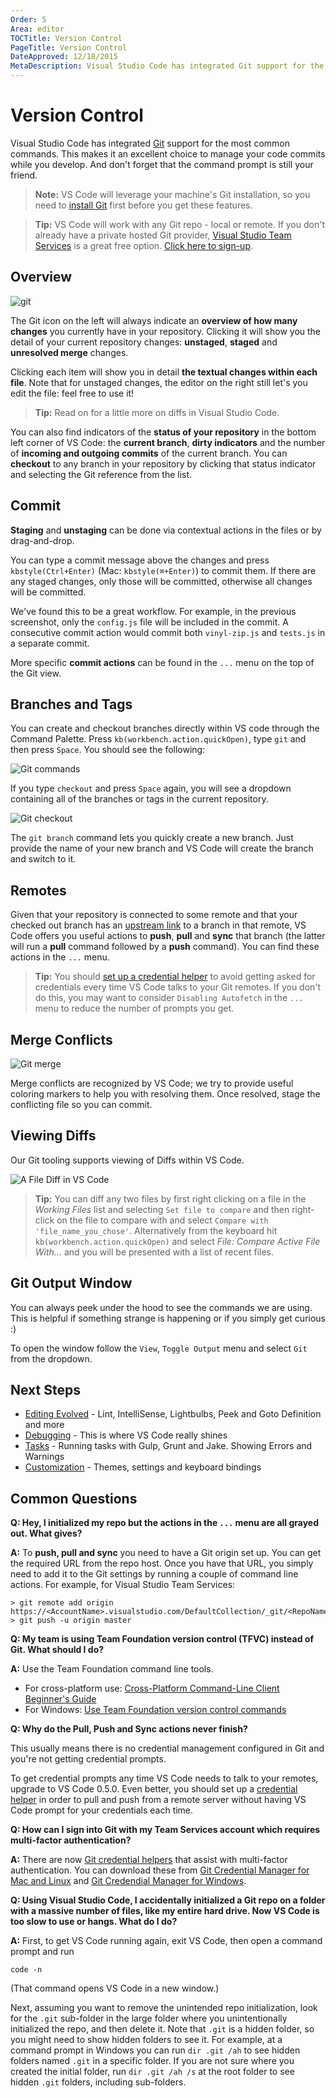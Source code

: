```yaml
---
Order: 5
Area: editor
TOCTitle: Version Control
PageTitle: Version Control
DateApproved: 12/18/2015
MetaDescription: Visual Studio Code has integrated Git support for the most common commands.
---
```


# Version Control
Visual Studio Code has integrated [Git](http://git-scm.com/) support for the most common commands.
This makes it an excellent choice to manage your code commits while you develop.
And don't forget that the command prompt is still your friend.

>**Note:** VS Code will leverage your machine's Git installation, so you need
to [install Git](http://git-scm.com/download) first before you get these features.

>**Tip:** VS Code will work with any Git repo - local or remote.  If you don't already have a private hosted Git provider, [Visual Studio Team Services](http://www.visualstudio.com/products/visual-studio-team-services-vs) is a great free option. [Click here to sign-up](http://go.microsoft.com/fwlink/?LinkID=307137&campaign=o~msft~code~vc).

## Overview

![git](images/versioncontrol/overview.png)

The Git icon on the left will always indicate
an **overview of how many changes** you currently have in your repository.
Clicking it will show you the detail of your current repository changes: **unstaged**,
**staged** and **unresolved merge** changes.

Clicking each item will show you in detail
**the textual changes within each file**. Note that for unstaged changes, the editor
on the right still let's you edit the file: feel free to use it!

>**Tip:** Read on for a little more on diffs in Visual Studio Code.

You can also find indicators of the **status of your repository** in the bottom left corner
of VS Code: the **current branch**, **dirty indicators** and the number of
**incoming and outgoing commits** of the current branch.
You can **checkout** to any branch in your repository by clicking that status indicator
and selecting the Git reference from the list.


## Commit
**Staging** and **unstaging** can be done via contextual actions in the files or by drag-and-drop.

You can type a commit message above the changes and press `kbstyle(Ctrl+Enter)` (Mac: `kbstyle(⌘+Enter)`) to commit them.
If there are any staged changes, only those will be committed, otherwise all changes will be committed.

We've found this to be a great workflow. For example, in the previous screenshot, only the `config.js` file will be included in the commit.
A consecutive commit action would commit both `vinyl-zip.js` and `tests.js` in a
separate commit.

More specific **commit actions** can be found in the `...` menu on the top of the Git view.

## Branches and Tags

You can create and checkout branches directly within VS code through the Command Palette. Press `kb(workbench.action.quickOpen)`, type `git` and then press `Space`. You should see the following:

![Git commands](images/versioncontrol/gitcommands.png)

If you type `checkout` and press `Space` again, you will see a dropdown containing all of the branches or tags in the current repository.

![Git checkout](images/versioncontrol/gitbranches.png)

The `git branch` command lets you quickly create a new branch.  Just provide the name of your new branch and VS Code will create the branch and switch to it.

## Remotes
Given that your repository is connected to some remote and that your checked out branch
has an [upstream link](http://git-scm.com/book/ch3-5.html) to a branch in that remote,
VS Code offers you useful actions to **push**, **pull** and **sync** that branch (the
latter will run a **pull** command followed by a **push** command). You can find these
actions in the `...` menu.

>**Tip:** You should
[set up a credential helper](https://help.github.com/articles/caching-your-github-password-in-git/)
to avoid getting asked for credentials every time VS Code talks to your Git remotes.  If you don't do this, you may want to consider `Disabling Autofetch` in the `...` menu to reduce the number of prompts you get.


## Merge Conflicts
![Git merge](images/versioncontrol/merge.png)

Merge conflicts are recognized by VS Code; we try to provide useful
coloring markers to help you with resolving them. Once resolved, stage the conflicting file
so you can commit.

## Viewing Diffs
Our Git tooling supports viewing of Diffs within VS Code.

![A File Diff in VS Code](images/versioncontrol/diff.png)

>**Tip:** You can diff any two files by first right clicking on a file in the *Working Files* list and selecting `Set file to compare` and then right-click on the file to compare with and select `Compare with 'file_name_you_chose'`.   Alternatively from the keyboard hit `kb(workbench.action.quickOpen)` and select *File: Compare Active File With...* and you will be presented with a list of recent files.

## Git Output Window

You can always peek under the hood to see the commands we are using.  This is helpful if something strange is happening or if you simply get curious :)

To open the window follow the `View`, `Toggle Output` menu and select `Git` from the dropdown.

## Next Steps

* [Editing Evolved](/docs/editor/editingevolved.md) - Lint, IntelliSense, Lightbulbs, Peek and Goto Definition and more
* [Debugging](/docs/editor/debugging.md) - This is where VS Code really shines
* [Tasks](/docs/editor/tasks.md) - Running tasks with Gulp, Grunt and Jake.  Showing Errors and Warnings
* [Customization](/docs/customization/overview.md) - Themes, settings and keyboard bindings

## Common Questions

**Q: Hey, I initialized my repo but the actions in the `...` menu are all grayed out. What gives?**

**A:** To **push, pull and sync** you need to have a Git origin set up.  You can get the required URL from the repo host.  Once you have that URL, you simply need to add it to the Git settings by running a couple of command line actions. For example, for Visual Studio Team Services:
```
> git remote add origin https://<AccountName>.visualstudio.com/DefaultCollection/_git/<RepoName>
> git push -u origin master
```

**Q: My team is using Team Foundation version control (TFVC) instead of Git. What should I do?**

**A:** Use the Team Foundation command line tools.

* For cross-platform use: [Cross-Platform Command-Line Client Beginner's Guide](https://msdn.microsoft.com/en-us/library/hh873092.aspx)
* For Windows: [Use Team Foundation version control commands](https://msdn.microsoft.com/en-us/library/vstudio/cc31bk2e.aspx)

**Q: Why do the Pull, Push and Sync actions never finish?**

This usually means there is no credential management configured in Git and you're not getting credential prompts.

To get credential prompts any time VS Code needs to talk to your remotes, upgrade to VS Code 0.5.0. Even better, you should set up a [credential helper](https://help.github.com/articles/caching-your-github-password-in-git/)
in order to pull and push from a remote server without having VS Code prompt for your credentials each time.

**Q: How can I sign into Git with my Team Services account which requires multi-factor authentication?**

**A:** There are now [Git credential helpers](http://blogs.msdn.com/b/visualstudioalm/archive/2015/11/18/visual-studio-team-services-git-credential-manager-for-mac-and-linux.aspx) that assist with multi-factor authentication. You can download these from [Git Credential Manager for Mac and Linux](https://github.com/Microsoft/Git-Credential-Manager-for-Mac-and-Linux) and [Git Credendial Manager for Windows](https://github.com/Microsoft/Git-Credential-Manager-for-Windows).

**Q: Using Visual Studio Code, I accidentally initialized a Git repo on a folder with a massive number of files, like my entire hard drive. Now VS Code is too slow to use or hangs. What do I do?**

**A:** First, to get VS Code running again, exit VS Code, then open a command prompt and run

`code -n`

(That command opens VS Code in a new window.)

Next, assuming you want to remove the unintended repo initialization, look for the `.git` sub-folder in the large folder where you unintentionally initialized the repo, and then delete it. Note that `.git` is a hidden folder, so you might need to show hidden folders to see it. For example, at a command prompt in Windows you can run `dir .git /ah` to see hidden folders named `.git` in a specific folder. If you are not sure where you created the initial folder, run `dir .git /ah /s` at the root folder to see hidden `.git` folders, including sub-folders.


